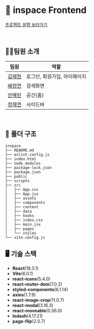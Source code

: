 # 🎨 inspace Frontend
[프로젝트 설명 보러가기](https://github.com/2024-2-SOLUX-in-space)

<br/>

## 🙋‍♀️팀원 소개
|팀원|역할|
|----|---|
|[김채현](https://github.com/chaehyeon03)|로그인, 회원가입, 마이페이지|
|[배정연](https://github.com/bluishflame)|검색화면|
|[안예빈](https://github.com/ye-bean)|공간(홈)|
|[정채연](https://github.com/chaeyeon-jung)|사이드바|
<br/>

## 📁 폴더 구조
```
inspace
├── README.md
├── eslint.config.js
├── index.html
├── node_modules
├── package-lock.json
├── package.json
├── public
├── scripts
├── src
│   ├── App.css
│   ├── App.jsx
│   ├── assets
│   ├── components
│   ├── context
│   ├── data
│   ├── hooks
│   ├── index.css
│   ├── main.jsx
│   ├── pages
│   └── styles
└── vite.config.js
```

## 🖥️ 기술 스택
- **React**(18.3.1)
- **Vite**(6.0.1)
- **react-icons**(5.4.0)
- **react-router-dom**(7.0.2)
- **styled-components**(6.1.14)
- **axios**(1.7.9)
- **react-image-crop**(11.0.7)
- **react-modal**(3.16.3)
- **react-moveable**(0.56.0)
- **lodash**(4.17.21)
- **page-flip**(2.0.7)
